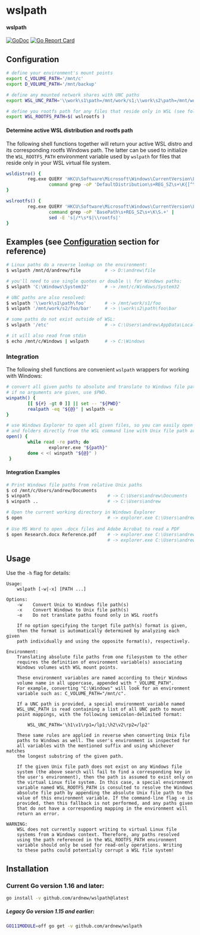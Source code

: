 [docimg]:https://godoc.org/github.com/ardnew/wslpath?status.svg
[docurl]:https://godoc.org/github.com/ardnew/wslpath
[repimg]:https://goreportcard.com/badge/github.com/ardnew/wslpath
[repurl]:https://goreportcard.com/report/github.com/ardnew/wslpath

# wslpath
#### wslpath

[![GoDoc][docimg]][docurl] [![Go Report Card][repimg]][repurl]

## Configuration

```sh
# define your environment's mount points
export C_VOLUME_PATH='/mnt/c'
export D_VOLUME_PATH='/mnt/backup'

# define any mounted network shares with UNC paths
export WSL_UNC_PATH='\\work\s1\path=/mnt/work/s1;\\work\s2\path=/mnt/work/s2'  

# define you rootfs path for any files that reside only in WSL (see following section)
export WSL_ROOTFS_PATH=$( wslrootfs )
```

#### Determine active WSL distribution and rootfs path

The following shell functions together will return your active WSL distro and its corresponding rootfs Windows path. The latter can be used to initialize the `WSL_ROOTFS_PATH` environment variable used by `wslpath` for files that reside only in your WSL virtual file system.

```bash
wsldistro() {
        reg.exe QUERY 'HKCU\Software\Microsoft\Windows\CurrentVersion\Lxss' /v DefaultDistribution /t REG_SZ | 
                command grep -oP 'DefaultDistribution\s+REG_SZ\s+\K{[^\}]+}'
}

wslrootfs() {
        reg.exe QUERY 'HKCU\Software\Microsoft\Windows\CurrentVersion\Lxss\'"$(wsldistro)" /v BasePath /t REG_SZ | 
                command grep -oP 'BasePath\s+REG_SZ\s+\K\S.+' |
                sed -E 's|/*\s*$|\\rootfs|'
}
```

## Examples (see [Configuration](README.md#Configuration) section for reference)

```bash
# Linux paths do a reverse lookup on the environment:
$ wslpath /mnt/d/andrew/file         # -> D:\andrew\file

# you'll need to use single quotes or double \\ for Windows paths:
$ wslpath 'C:\Windows\System32'      # -> /mnt/c/Windows/System32

# UNC paths are also resolved:
$ wslpath '\\work\s1\path\foo'       # -> /mnt/work/s1/foo
$ wslpath '/mnt/work/s2/foo/bar'     # -> \\work\s2\path\foo\bar

# some paths do not exist outside of WSL:
$ wslpath '/etc'                     # -> C:\Users\andrew\AppData\Local\Packages\CanonicalGroupLimited.UbuntuonWindows_79rhkp1fndgsc\LocalState\rootfs\etc

# it will also read from stdin
$ echo /mnt/c/Windows | wslpath      # -> C:\Windows
```

### Integration

The following shell functions are convenient `wslpath` wrappers for working with Windows:

```bash
# convert all given paths to absolute and translate to Windows file paths.
# if no arguments are given, use $PWD.
winpath() {
        [[ ${#} -gt 0 ]] || set -- "${PWD}"
        realpath -eq "${@}" | wslpath -w
}

# use Windows Explorer to open all given files, so you can easily open documents 
# and folders directly from the WSL command line with Unix file path arguments.
open() {
        while read -re path; do
                explorer.exe "${path}"
        done < <( winpath "${@}" )
 }
```

#### Integration Examples

```sh
# Print Windows file paths from relative Unix paths
$ cd /mnt/c/Users/andrew/Documents
$ winpath                             # -> C:\Users\andrew\Documents
$ winpath ..                          # -> C:\Users\andrew

# Open the current working directory in Windows Explorer
$ open                                # -> explorer.exe C:\Users\andrew\Documents
                                      
# Use MS Word to open .docx files and Adobe Acrobat to read a PDF
$ open Research.docx Reference.pdf    # -> explorer.exe C:\Users\andrew\Documents\Research.docx
                                      # -> explorer.exe C:\Users\andrew\Documents\Reference.pdf
```

## Usage

Use the `-h` flag for details:

```
Usage:
    wslpath [-w|-x] [PATH ...]

Options:
    -w    Convert Unix to Windows file path(s)
    -x    Convert Windows to Unix file path(s)
    -e    Do not translate paths found only in WSL rootfs

    If no option specifying the target file path(s) format is given,
    then the format is automatically determined by analyzing each given
    path individually and using the opposite format(s), respectively.

Environment:
    Translating absolute file paths from one filesystem to the other
    requires the definition of environment variable(s) associating
    Windows volumes with WSL mount points.

    These environment variables are named according to their Windows
    volume name in all uppercase, appended with "_VOLUME_PATH".
    For example, converting "C:\Windows" will look for an environment
    variable such as: C_VOLUME_PATH="/mnt/c".

    If a UNC path is provided, a special environment variable named
    WSL_UNC_PATH is read containing a list of all UNC path to mount
    point mappings, with the following semicolon-delimited format:

        WSL_UNC_PATH='\h1\v1\rp1=/lp1;\h2\v2\rp2=/lp2'

    These same rules are applied in reverse when converting Unix file
    paths to Windows as well. The user's environment is inspected for
    all variables with the mentioned suffix and using whichever matches
    the longest substring of the given path.

    If the given Unix file path does not exist on any Windows file
    system (the above search will fail to find a corresponding key in
    the user's environment), then the path is assumed to exist only on
    the virtual Linux file system. In this case, a special environment
    variable named WSL_ROOTFS_PATH is consulted to resolve the Windows
    absolute file path by appending the absolute Unix file path to the
    value of this environment variable. If the command-line flag -e is
    provided, then this fallback is not performed, and any paths given
    that do not have a corresponding mapping in the environment will
    return an error.

WARNING:
    WSL does not currently support writing to virtual Linux file
    systems from a Windows context. Therefore, any paths resolved
    using the path referenced in the WSL_ROOTFS_PATH environment
    variable should only be used for read-only operations. Writing
    to these paths could potentially corrupt a WSL file system!
```

## Installation

### Current Go version 1.16 and later:

```sh
go install -v github.com/ardnew/wslpath@latest
```

##### Legacy Go version 1.15 and earlier:

```sh
GO111MODULE=off go get -v github.com/ardnew/wslpath
```
